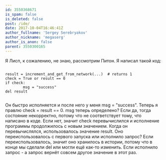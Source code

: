 ```yaml
---
id: 3550368671
is_spam: false
is_deleted: false
post: /ide/
date: 2017-10-04T16:46:41Z
author_fullname: 'Sergey Serebryakov'
author_nickname: 'megaserg'
author_is_anon: false
parent: 3550300165
---
```


<p>Я Лисп, к сожалению, не знаю, рассмотрим Питон. Я написал такой код:</p><p></p><pre><code><br>result = increment_and_get_from_network(...)  # returns 1<br>check = True or result == 0<br>if check:<br>        msg = "success"<br>del result<br><br></code></pre><p></p><p>Он быстро исполняется и после него у меня msg = "success". Теперь я правлю check = result == 0. msg теперь определено? Если да, тогда состояние некорректно, потому что не соответствует тому, что написано в коде. Если нет, значит check перевычислился и исполнение программы продолжилось с новым значением. Когда он перевычислялся, использовалось значение result. Оно переиспользовалось с первого запуска или исполнило запрос? Если переиспользовалось, значит оно хранилось в истории, потому что в конце мы сделали del или могли ещё как-то изменить. Если исполнило запрос - а запрос вернёт совсем другое значение в этот раз.</p>
